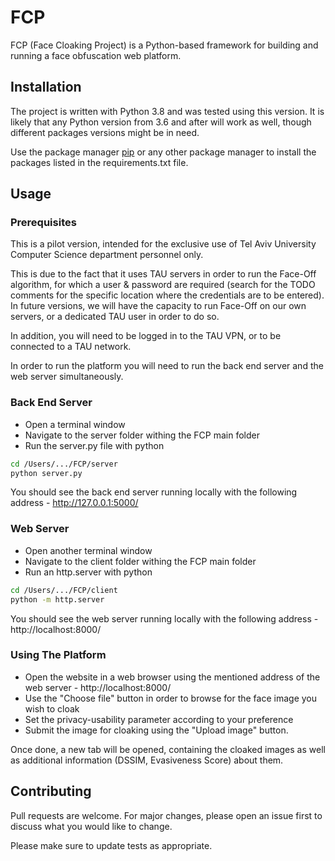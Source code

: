 # FCP

FCP (Face Cloaking Project) is a Python-based framework for building and running a face obfuscation web platform.

## Installation

The project is written with Python 3.8 and was tested using this version. It is likely that any Python version from 3.6 and after will work as well, though different packages versions might be in need.

Use the package manager [pip](https://pip.pypa.io/en/stable/) or any other package manager to install the packages listed in the requirements.txt file.

## Usage

### Prerequisites

This is a pilot version, intended for the exclusive use of Tel Aviv University Computer Science department personnel only.

This is due to the fact that it uses TAU servers in order to run the Face-Off algorithm, for which a user & password are required (search for the TODO comments for the specific location where the credentials are to be entered).
In future versions, we will have the capacity to run Face-Off on our own servers, or a dedicated TAU user in order to do so.

In addition, you will need to be logged in to the TAU VPN, or to be connected to a TAU network.

In order to run the platform you will need to run the back end server and the web server simultaneously.

### Back End Server

* Open a terminal window
* Navigate to the server folder withing the FCP main folder
* Run the server.py file with python
```bash
cd /Users/.../FCP/server
python server.py
``` 
You should see the back end server running locally with the following address - http://127.0.0.1:5000/ 

### Web Server
* Open another terminal window
* Navigate to the client folder withing the FCP main folder
* Run an http.server with python
```bash
cd /Users/.../FCP/client
python -m http.server
```
You should see the web server running locally with the following address - http://localhost:8000/

### Using The Platform
* Open the website in a web browser using the mentioned address of the web server - http://localhost:8000/
* Use the "Choose file" button in order to browse for the face image you wish to cloak
* Set the privacy-usability parameter according to your preference
* Submit the image for cloaking using the "Upload image" button.

Once done, a new tab will be opened, containing the cloaked images as well as additional information (DSSIM, Evasiveness Score) about them.

## Contributing
Pull requests are welcome. For major changes, please open an issue first to discuss what you would like to change.

Please make sure to update tests as appropriate.

